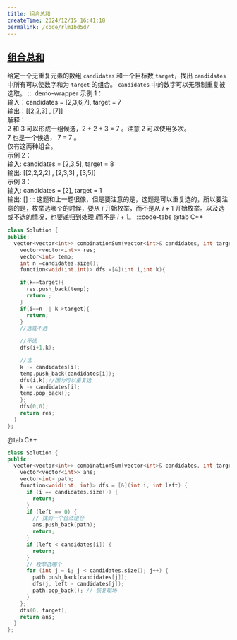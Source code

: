 ```yaml
---
title: 组合总和
createTime: 2024/12/15 16:41:18
permalink: /code/rlm1bd5d/
---
```

## [组合总和](https://leetcode.cn/problems/combination-sum/)
给定一个无重复元素的数组 `candidates` 和一个目标数 `target`，找出 `candidates` 中所有可以使数字和为 `target` 的组合。
`candidates` 中的数字可以无限制重复被选取。
::: demo-wrapper
示例 1：\
输入：candidates = [2,3,6,7], target = 7\
输出：[[2,2,3] , [7]]\
解释：\
2 和 3 可以形成一组候选，2 + 2 + 3 = 7 。注意 2 可以使用多次。\
7 也是一个候选， 7 = 7 。\
仅有这两种组合。\
示例 2：\
输入: candidates = [2,3,5], target = 8\
输出: [[2,2,2,2] , [2,3,3] , [3,5]]\
示例 3：\
输入: candidates = [2], target = 1\
输出: []
:::
这题和上一题很像，但是要注意的是，这题是可以重复选的，所以要注意的是，枚举选哪个的时候，要从 $i$ 开始枚举，而不是从 $i+1$ 开始枚举。以及选或不选的情况，也要递归到处理 $i$而不是 $i+1$。
:::code-tabs
@tab C++
``` c++
class Solution {
public:
  vector<vector<int>> combinationSum(vector<int>& candidates, int target) {
    vector<vector<int>> res;
    vector<int> temp;
    int n =candidates.size();
    function<void(int,int)> dfs =[&](int i,int k){

    if(k==target){
      res.push_back(temp);
      return ;
    }
    if(i==n || k >target){
      return;
    }
    //选或不选

    //不选
    dfs(i+1,k);

    //选
    k += candidates[i];
    temp.push_back(candidates[i]);
    dfs(i,k);//因为可以重复选
    k -= candidates[i];
    temp.pop_back();
    };
    dfs(0,0);
    return res;
  }
};
```
@tab C++
``` c++
class Solution {
public:
  vector<vector<int>> combinationSum(vector<int>& candidates, int target) {
    vector<vector<int>> ans;
    vector<int> path;
    function<void(int, int)> dfs = [&](int i, int left) {
      if (i == candidates.size()) {
        return;
      }
      if (left == 0) {
        // 找到一个合法组合
        ans.push_back(path);
        return;
      }
      if (left < candidates[i]) {
        return;
      }
      // 枚举选哪个
      for (int j = i; j < candidates.size(); j++) {
        path.push_back(candidates[j]);
        dfs(j, left - candidates[j]);
        path.pop_back(); // 恢复现场
      }
    };
    dfs(0, target);
    return ans;
  }
};


```